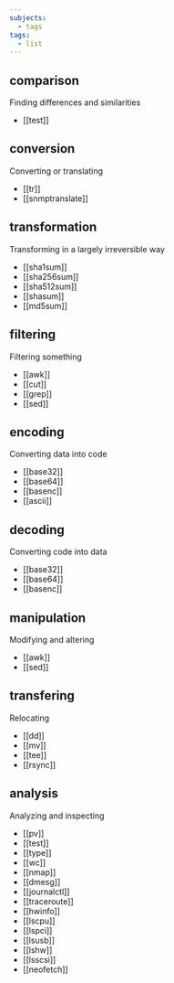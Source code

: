 ```yaml
---
subjects:
  - tags
tags:
  - list
---
```


## comparison
Finding differences and similarities

- [[test]]

## conversion
Converting or translating

- [[tr]]
- [[snmptranslate]]

## transformation
Transforming in a largely irreversible way

- [[sha1sum]]
- [[sha256sum]]
- [[sha512sum]]
- [[shasum]]
- [[md5sum]]

## filtering
Filtering something

- [[awk]]
- [[cut]]
- [[grep]]
- [[sed]]

## encoding
Converting data into code

- [[base32]]
- [[base64]]
- [[basenc]]
- [[ascii]]
## decoding
Converting code into data

- [[base32]]
- [[base64]]
- [[basenc]]

## manipulation
Modifying and altering

- [[awk]]
- [[sed]]

## transfering
Relocating

- [[dd]]
- [[mv]]
- [[tee]]
- [[rsync]]

## analysis
Analyzing and inspecting

- [[pv]]
- [[test]]
- [[type]]
- [[wc]]
- [[nmap]]
- [[dmesg]]
- [[journalctl]]
- [[traceroute]]
- [[hwinfo]]
- [[lscpu]]
- [[lspci]]
- [[lsusb]]
- [[lshw]]
- [[lsscsi]]
- [[neofetch]]